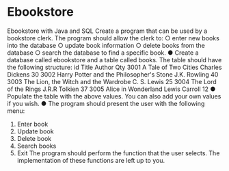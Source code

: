 # Ebookstore
Ebookstore with Java and SQL
Create a program that can be used by a bookstore clerk. The program
should allow the clerk to:
○ enter new books into the database
○ update book information
○ delete books from the database
○ search the database to find a specific book.
● Create a database called ebookstore and a table called books. The table
should have the following structure:
id Title Author Qty
3001 A Tale of Two
Cities
Charles Dickens 30
3002 Harry Potter and
the
Philosopher's
Stone
J.K. Rowling 40
3003 The Lion, the
Witch and the
Wardrobe
C. S. Lewis 25
3004 The Lord of the
Rings
J.R.R Tolkien 37
3005 Alice in
Wonderland
Lewis Carroll 12
● Populate the table with the above values. You can also add your own
values if you wish.
● The program should present the user with the following menu:
1. Enter book
2. Update book
3. Delete book
4. Search books
0. Exit
The program should perform the function that the user selects. The
implementation of these functions are left up to you.
